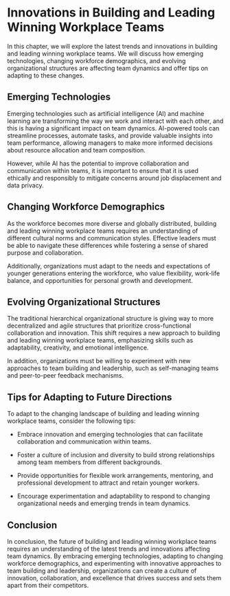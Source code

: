 Innovations in Building and Leading Winning Workplace Teams
=========================================================================================

In this chapter, we will explore the latest trends and innovations in building and leading winning workplace teams. We will discuss how emerging technologies, changing workforce demographics, and evolving organizational structures are affecting team dynamics and offer tips on adapting to these changes.

Emerging Technologies
---------------------

Emerging technologies such as artificial intelligence (AI) and machine learning are transforming the way we work and interact with each other, and this is having a significant impact on team dynamics. AI-powered tools can streamline processes, automate tasks, and provide valuable insights into team performance, allowing managers to make more informed decisions about resource allocation and team composition.

However, while AI has the potential to improve collaboration and communication within teams, it is important to ensure that it is used ethically and responsibly to mitigate concerns around job displacement and data privacy.

Changing Workforce Demographics
-------------------------------

As the workforce becomes more diverse and globally distributed, building and leading winning workplace teams requires an understanding of different cultural norms and communication styles. Effective leaders must be able to navigate these differences while fostering a sense of shared purpose and collaboration.

Additionally, organizations must adapt to the needs and expectations of younger generations entering the workforce, who value flexibility, work-life balance, and opportunities for personal growth and development.

Evolving Organizational Structures
----------------------------------

The traditional hierarchical organizational structure is giving way to more decentralized and agile structures that prioritize cross-functional collaboration and innovation. This shift requires a new approach to building and leading winning workplace teams, emphasizing skills such as adaptability, creativity, and emotional intelligence.

In addition, organizations must be willing to experiment with new approaches to team building and leadership, such as self-managing teams and peer-to-peer feedback mechanisms.

Tips for Adapting to Future Directions
--------------------------------------

To adapt to the changing landscape of building and leading winning workplace teams, consider the following tips:

* Embrace innovation and emerging technologies that can facilitate collaboration and communication within teams.

* Foster a culture of inclusion and diversity to build strong relationships among team members from different backgrounds.

* Provide opportunities for flexible work arrangements, mentoring, and professional development to attract and retain younger workers.

* Encourage experimentation and adaptability to respond to changing organizational needs and emerging trends in team dynamics.

Conclusion
----------

In conclusion, the future of building and leading winning workplace teams requires an understanding of the latest trends and innovations affecting team dynamics. By embracing emerging technologies, adapting to changing workforce demographics, and experimenting with innovative approaches to team building and leadership, organizations can create a culture of innovation, collaboration, and excellence that drives success and sets them apart from their competitors.
